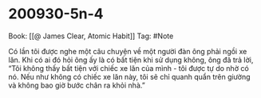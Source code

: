 # 200930-5n-4

Book: [[@ James Clear, Atomic Habit]]
Tag: #Note

Có lần tôi được nghe một câu chuyện về một người đàn ông phải ngồi xe lăn. Khi có ai đó hỏi ông ấy là có bất tiện khi sử dụng không, ông đã trả lời, “Tôi không thấy bất tiện với chiếc xe lăn của mình - tôi được tự do nhờ có nó. Nếu như không có chiếc xe lăn này, tôi sẽ chỉ quanh quẩn trên giường và không bao giờ bước chân ra khỏi nhà.”